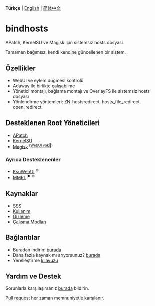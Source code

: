 **Türkçe** | [English](README.md) | [简体中文](README_zh-CN.md)

# bindhosts

APatch, KernelSU ve Magisk için sistemsiz hosts dosyası

Tamamen bağımsız, kendi kendine güncellenen bir sistem.

## Özellikler

- WebUI ve eylem düğmesi kontrolü
- Adaway ile birlikte çalışabilme
- Yönetici montajı, bağlama montajı ve OverlayFS ile sistemsiz hosts dosyası
- Yönlendirme yöntemleri: ZN-hostsredirect, hosts_file_redirect, open_redirect

## Desteklenen Root Yöneticileri

- [APatch](https://github.com/bmax121/APatch)
- [KernelSU](https://github.com/tiann/KernelSU)
- [Magisk](https://github.com/topjohnwu/Magisk) <sup>([WebUI yok](https://github.com/topjohnwu/Magisk/issues/8609#event-15568590949)👀)</sup>

### Ayrıca Desteklenenler

- [KsuWebUI](https://github.com/5ec1cff/KsuWebUIStandalone) <sup>🌐</sup>
- [MMRL](https://github.com/DerGoogler/MMRL) <sup>▶ 🌐</sup>

## Kaynaklar

- [SSS](Documentation/faq_tr-TR.md)
- [Kullanım](Documentation/usage_tr-TR.md)
- [Gizleme](Documentation/hiding_tr-TR.md)
- [Çalışma Modları](Documentation/modes_tr-TR.md)

## Bağlantılar

- Buradan indirin: [burada](https://github.com/bindhosts/bindhosts/releases)
- Daha fazla kaynak mı arıyorsunuz? [burada](Documentation/sources.md)
- Yerelleştirme [kılavuzu](Documentation/localize.md)

## Yardım ve Destek

Sorunlarla karşılaşırsanız [burada](https://github.com/bindhosts/bindhosts/issues) bildirin.

[Pull request](https://github.com/bindhosts/bindhosts/pulls) her zaman memnuniyetle karşılanır.
